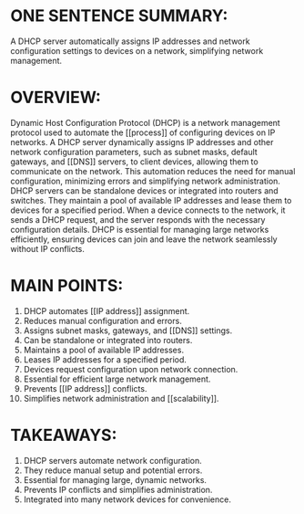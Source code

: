 # ONE SENTENCE SUMMARY:
A DHCP server automatically assigns IP addresses and network configuration settings to devices on a network, simplifying network management.

# OVERVIEW:
Dynamic Host Configuration Protocol (DHCP) is a network management protocol used to automate the [[process]] of configuring devices on IP networks. A DHCP server dynamically assigns IP addresses and other network configuration parameters, such as subnet masks, default gateways, and [[DNS]] servers, to client devices, allowing them to communicate on the network. This automation reduces the need for manual configuration, minimizing errors and simplifying network administration. DHCP servers can be standalone devices or integrated into routers and switches. They maintain a pool of available IP addresses and lease them to devices for a specified period. When a device connects to the network, it sends a DHCP request, and the server responds with the necessary configuration details. DHCP is essential for managing large networks efficiently, ensuring devices can join and leave the network seamlessly without IP conflicts.

# MAIN POINTS:
1. DHCP automates [[IP address]] assignment.
2. Reduces manual configuration and errors.
3. Assigns subnet masks, gateways, and [[DNS]] settings.
4. Can be standalone or integrated into routers.
5. Maintains a pool of available IP addresses.
6. Leases IP addresses for a specified period.
7. Devices request configuration upon network connection.
8. Essential for efficient large network management.
9. Prevents [[IP address]] conflicts.
10. Simplifies network administration and [[scalability]].

# TAKEAWAYS:
1. DHCP servers automate network configuration.
2. They reduce manual setup and potential errors.
3. Essential for managing large, dynamic networks.
4. Prevents IP conflicts and simplifies administration.
5. Integrated into many network devices for convenience.